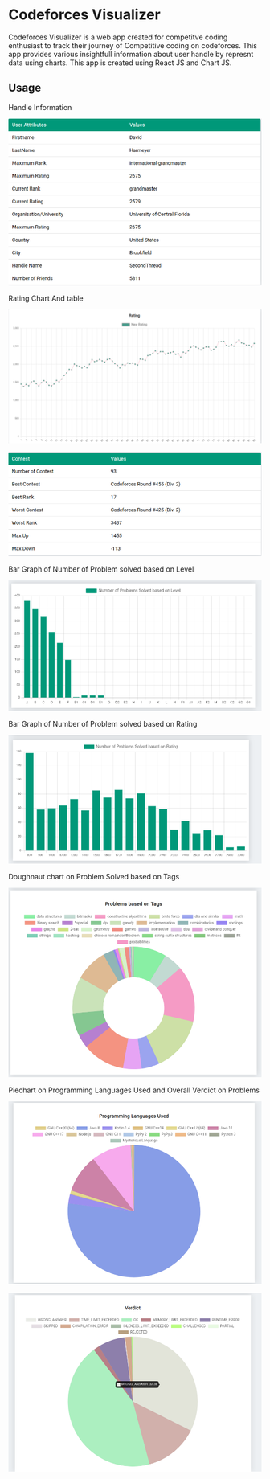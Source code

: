 # Codeforces Visualizer

Codeforces Visualizer is a web app created for competitve coding enthusiast to track their journey of Competitive coding on codeforces. This app provides various insightfull information about user handle by represnt data using charts. This app is created using React JS and Chart JS. 

## Usage

Handle Information

![](images/Handlownerinfo.png)

Rating Chart And table

![](images/rating.png)

![](images/ratingtable.png)

Bar Graph of Number of Problem solved based on Level

![](images/Problemlevel.png)

Bar Graph of Number of Problem solved based on Rating

![](images/problemrating.png)

Doughnaut chart on Problem Solved based on Tags

![](images/ProblemTag.png)

Piechart on Programming Languages Used and Overall Verdict on Problems

![](images/ProblemLangauges.png)

![](images/ProblemsVerdict.png)








